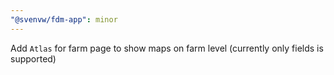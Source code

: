 ```yaml
---
"@svenvw/fdm-app": minor
---
```


Add `Atlas` for farm page to show maps on farm level (currently only fields is supported)
